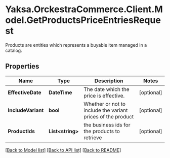 # Yaksa.OrckestraCommerce.Client.Model.GetProductsPriceEntriesRequest
Products are entities which represents a buyable item managed in a catalog.

## Properties

Name | Type | Description | Notes
------------ | ------------- | ------------- | -------------
**EffectiveDate** | **DateTime** | The date which the price is effective. | [optional] 
**IncludeVariant** | **bool** | Whether or not to include the variant prices of the product | [optional] 
**ProductIds** | **List&lt;string&gt;** | the business ids for the products to retrieve | [optional] 

[[Back to Model list]](../README.md#documentation-for-models) [[Back to API list]](../README.md#documentation-for-api-endpoints) [[Back to README]](../README.md)

